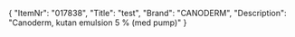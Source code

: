 {
  "ItemNr": "017838",
  "Title": "test",
  "Brand": "CANODERM",
  "Description": "Canoderm, kutan emulsion 5 % (med pump)"
}